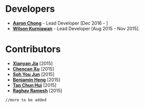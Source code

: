 # Developers
* [**Aaron Chong**](https://github.com/nus-cs2103/website/issues?q=involves%3Aacjh) - Lead Developer [Dec 2016 - ]
* [**Wilson Kurniawan**](https://github.com/wkurniawan07) - Lead Developer [Aug 2015 - Nov 2015].

# Contributors
* [**Xianyan Jia**](https://github.com/nus-cs2103/website/issues?q=involves%3ASeaOfOcean) [2015]
* [**Chencan Xu**](https://github.com/nus-cs2103/website/issues?q=involves%3Acxuc163) [2015]
* [**Soh You Jun**](https://github.com/nus-cs2103/website/issues?q=involves%3Ayj-soh) [2015]
* [**Benjamin Heng**](https://github.com/nus-cs2103/website/issues?q=involves%3Abenjaminheng) [2015]
* [**Tan Chun Hui**](https://github.com/nus-cs2103/website/issues?q=involves%3Acrispyfridge) [2015]
* [**Raghav Ramesh**](https://github.com/nus-cs2103/website/issues?q=involves%3ARaghavRamesh) [2015]


`//more to be added`
